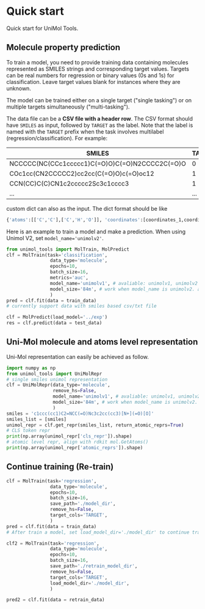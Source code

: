 # Quick start

Quick start for UniMol Tools.

## Molecule property prediction

To train a model, you need to provide training data containing molecules represented as SMILES strings and corresponding target values. Targets can be real numbers for regression or binary values (0s and 1s) for classification. Leave target values blank for instances where they are unknown.

The model can be trained either on a single target ("single tasking") or on multiple targets simultaneously ("multi-tasking").

The data file can be a **CSV file with a header row**. The CSV format should have `SMILES` as input, followed by `TARGET` as the label. Note that the label is named with the `TARGET` prefix when the task involves multilabel (regression/classification). For example:

| SMILES                                          | TARGET |
| ----------------------------------------------- | ------ |
| NCCCCC(NC(CCc1ccccc1)C(=O)O)C(=O)N2CCCC2C(=O)O  | 0      |
| COc1cc(CN2CCCCC2)cc2cc(C(=O)O)c(=O)oc12         | 1      |
| CCN(CC)C(C)CN1c2ccccc2Sc3c1cccc3                | 1      |
|...                                              | ...    |

custom dict can also as the input. The dict format should be like 

```python
{'atoms':[['C','C'],['C','H','O']], 'coordinates':[coordinates_1,coordinates_2]}
```
Here is an example to train a model and make a prediction. When using Unimol V2, set `model_name='unimolv2'`.
```python
from unimol_tools import MolTrain, MolPredict
clf = MolTrain(task='classification', 
                data_type='molecule', 
                epochs=10, 
                batch_size=16, 
                metrics='auc',
                model_name='unimolv1', # avaliable: unimolv1, unimolv2
                model_size='84m', # work when model_name is unimolv2. avaliable: 84m, 164m, 310m, 570m, 1.1B.
                )
pred = clf.fit(data = train_data)
# currently support data with smiles based csv/txt file

clf = MolPredict(load_model='../exp')
res = clf.predict(data = test_data)
```
## Uni-Mol molecule and atoms level representation

Uni-Mol representation can easily be achieved as follow.

```python
import numpy as np
from unimol_tools import UniMolRepr
# single smiles unimol representation
clf = UniMolRepr(data_type='molecule', 
                 remove_hs=False,
                 model_name='unimolv1', # avaliable: unimolv1, unimolv2
                 model_size='84m', # work when model_name is unimolv2. avaliable: 84m, 164m, 310m, 570m, 1.1B.
                 )
smiles = 'c1ccc(cc1)C2=NCC(=O)Nc3c2cc(cc3)[N+](=O)[O]'
smiles_list = [smiles]
unimol_repr = clf.get_repr(smiles_list, return_atomic_reprs=True)
# CLS token repr
print(np.array(unimol_repr['cls_repr']).shape)
# atomic level repr, align with rdkit mol.GetAtoms()
print(np.array(unimol_repr['atomic_reprs']).shape)
```
## Continue training (Re-train)

```python
clf = MolTrain(task='regression',
                data_type='molecule',
                epochs=10,
                batch_size=16,
                save_path='./model_dir',
                remove_hs=False,
                target_cols='TARGET',
                )
pred = clf.fit(data = train_data)
# After train a model, set load_model_dir='./model_dir' to continue training

clf2 = MolTrain(task='regression',
                data_type='molecule',
                epochs=10,
                batch_size=16,
                save_path='./retrain_model_dir',
                remove_hs=False,
                target_cols='TARGET',
                load_model_dir='./model_dir',
                )

pred2 = clf.fit(data = retrain_data)                
```